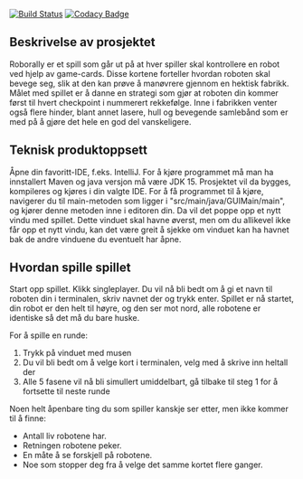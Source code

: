 [![Build Status](https://travis-ci.com/inf112-v21/Trivial-Solution.svg?branch=master)](https://travis-ci.com/inf112-v21/Trivial-Solution) [![Codacy Badge](https://app.codacy.com/project/badge/Grade/59c74c9604594cb0a07585f2dd1d4f45)](https://www.codacy.com/gh/inf112-v21/Trivial-Solution/dashboard?utm_source=github.com&amp;utm_medium=referral&amp;utm_content=inf112-v21/Trivial-Solution&amp;utm_campaign=Badge_Grade)

## Beskrivelse av prosjektet
Roborally er et spill som går ut på at hver spiller skal kontrollere en robot ved hjelp av game-cards. Disse kortene forteller hvordan roboten skal bevege seg, slik at den kan prøve å manøvrere gjennom en hektisk fabrikk. Målet med spillet er å danne en strategi som gjør at roboten din kommer først til hvert checkpoint i nummerert rekkefølge. Inne i fabrikken venter også flere hinder, blant annet lasere, hull og bevegende samlebånd som er med på å gjøre det hele en god del vanskeligere.

## Teknisk produktoppsett
Åpne din favoritt-IDE, f.eks. IntelliJ. For å kjøre programmet må man ha innstallert Maven og java versjon må være JDK 15.
Prosjektet vil da bygges, kompileres og kjøres i din valgte IDE. For å få programmet til å kjøre, navigerer du til main-metoden som ligger i  "src/main/java/GUIMain/main", og kjører denne metoden inne i editoren din. Da vil det poppe opp et nytt vindu med spillet. Dette vinduet skal havne øverst, men om du allikevel ikke får opp et nytt vindu, kan det være greit å sjekke om vinduet kan ha havnet bak de andre vinduene du eventuelt har åpne.

## Hvordan spille spillet
Start opp spillet. Klikk singleplayer. Du vil nå bli bedt om å gi et navn til roboten din i terminalen, skriv navnet der og trykk enter. 
Spillet er nå startet, din robot er den helt til høyre, og den ser mot nord, alle robotene er identiske så det må du bare huske. 

For å spille en runde:
1) Trykk på vinduet med musen
2) Du vil bli bedt om å velge kort i terminalen, velg med å skrive inn heltall der
3) Alle 5 fasene vil nå bli simullert umiddelbart, gå tilbake til steg 1 for å fortsette til neste runde

Noen helt åpenbare ting du som spiller kanskje ser etter, men ikke kommer til å finne:
- Antall liv robotene har.
- Retningen robotene peker.
- En måte å se forskjell på robotene.
- Noe som stopper deg fra å velge det samme kortet flere ganger.
